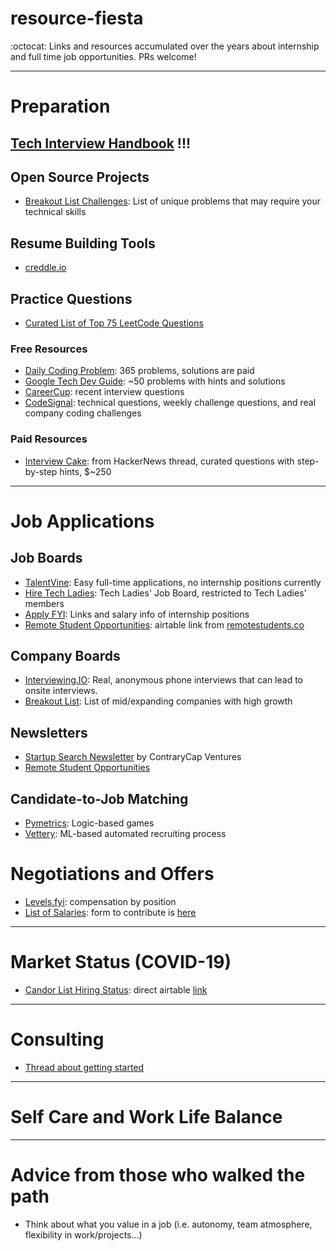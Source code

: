 # resource-fiesta
:octocat: Links and resources accumulated over the years about internship and full time job opportunities. PRs welcome!

***

# Preparation

## [Tech Interview Handbook](https://github.com/yangshun/tech-interview-handbook) !!!

## Open Source Projects
- [Breakout List Challenges](https://breakoutlist.com/breakout-challenges/): List of unique problems that may require your technical skills

## Resume Building Tools
- [creddle.io](http://creddle.io/)

## Practice Questions
- [Curated List of Top 75 LeetCode Questions](https://www.teamblind.com/article/New-Year-Gift---Curated-List-of-Top-75-LeetCode-Questions-to-Save-Your-Time-OaM1orEU)

### Free Resources
- [Daily Coding Problem](https://www.dailycodingproblem.com): 365 problems, solutions are paid
- [Google Tech Dev Guide](https://techdevguide.withgoogle.com/): ~50 problems with hints and solutions
- [CareerCup](https://www.careercup.com/): recent interview questions
- [CodeSignal](https://app.codesignal.com/): technical questions, weekly challenge questions, and real company coding challenges

### Paid Resources
- [Interview Cake](https://www.interviewcake.com/): from HackerNews thread, curated questions with step-by-step hints, $~250


***

# Job Applications

## Job Boards
- [TalentVine](https://www.talentvine.io/?ref=dailycodingproblem): Easy full-time applications, no internship positions currently
- [Hire Tech Ladies](https://www.hiretechladies.com/jobs): Tech Ladies' Job Board, restricted to Tech Ladies' members
- [Apply FYI](https://apply.fyi/): Links and salary info of internship positions
- [Remote Student Opportunities](https://airtable.com/shrvf3G6xIPjn6SUK/tblT2rDs6G9cu1kXP?backgroundColor=cyan&viewControls=on): airtable link from [remotestudents.co](remotestudents.co) 

## Company Boards
- [Interviewing.IO](https://interviewing.io/): Real, anonymous phone interviews that can lead to onsite interviews.
- [Breakout List](https://breakoutlist.com/): List of mid/expanding companies with high growth

## Newsletters
- [Startup Search Newsletter](https://contrarycap.com/) by ContraryCap Ventures
- [Remote Student Opportunities](remotestudents.co)

## Candidate-to-Job Matching
- [Pymetrics](https://www.pymetrics.com/employers/): Logic-based games
- [Vettery](https://www.vettery.com/register#/candidate): ML-based automated recruiting process

# Negotiations and Offers
- [Levels.fyi](https://www.levels.fyi/): compensation by position
- [List of Salaries](https://docs.google.com/spreadsheets/d/1Km9bsx0SWPDiOPMYvremSDujyS5sF0ZQvbxr5S52wSA/edit#gid=1649958221): form to contribute is [here](https://goo.gl/forms/iJAdQfrswCN5nrWI3)


***

# Market Status (COVID-19)
- [Candor List Hiring Status](https://candor.co/hiring-freezes/): direct airtable [link](https://airtable.com/shrpj2r4Kjc4YoMu4/tbl8m95GiuWehnIiT)

***

# Consulting
- [Thread about getting started](https://news.ycombinator.com/item?id=19455224)

***

# Self Care and Work Life Balance

***

# Advice from those who walked the path
- Think about what you value in a job (i.e. autonomy, team atmosphere, flexibility in work/projects...) 

